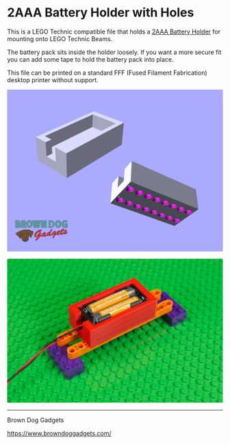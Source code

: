# 2AAA Battery Holder with Holes

This is a LEGO Technic compatible file that holds a [2AAA Battery Holder](https://www.browndoggadgets.com/products/aaa-battery-holder-double) for mounting onto LEGO Technic Beams.

The battery pack sits inside the holder loosely. If you want a more secure fit you can add some tape to hold the battery pack into place.

This file can be printed on a standard FFF (Fused Filament Fabrication) desktop printer without support.

![](Images/2AAA-Battery-Holder-with-Holes.png)

![](Images/2AAA-Battery-Holder-with-Holes-3866.jpg)

---

Brown Dog Gadgets

https://www.browndoggadgets.com/
